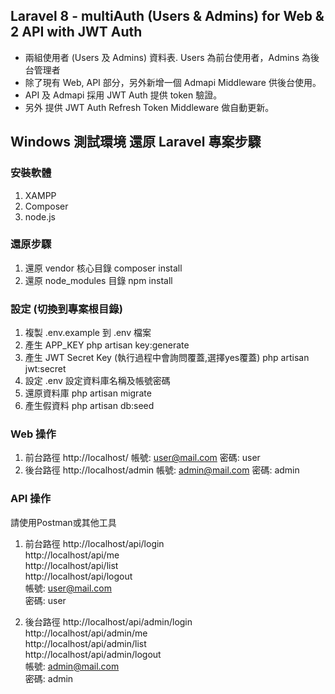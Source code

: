 ## Laravel 8 - multiAuth (Users & Admins) for Web & 2 API with JWT Auth

- 兩組使用者 (Users 及 Admins) 資料表. Users 為前台使用者，Admins 為後台管理者
- 除了現有 Web, API 部分，另外新增一個 Admapi Middleware 供後台使用。
- API 及 Admapi 採用 JWT Auth 提供 token 驗證。
- 另外 提供 JWT Auth Refresh Token Middleware 做自動更新。

## Windows 測試環境 還原 Laravel 專案步驟

### 安裝軟體
1. XAMPP
2. Composer
3. node.js

### 還原步驟
1. 還原 vendor 核心目錄
    composer install
2. 還原 node_modules 目錄
    npm install

### 設定 (切換到專案根目錄)
1. 複製 .env.example 到 .env 檔案
4. 產生 APP_KEY
    php artisan key:generate
5. 產生 JWT Secret Key (執行過程中會詢問覆蓋,選擇yes覆蓋)
    php artisan jwt:secret
6. 設定 .env
    設定資料庫名稱及帳號密碼
7. 還原資料庫
    php artisan migrate
8. 產生假資料
    php artisan db:seed

### Web 操作
1. 前台路徑
    http://localhost/
    帳號: user@mail.com
    密碼: user
2. 後台路徑
    http://localhost/admin
    帳號: admin@mail.com
    密碼: admin

### API 操作
請使用Postman或其他工具
1. 前台路徑
    http://localhost/api/login <br>
    http://localhost/api/me <br>
    http://localhost/api/list <br>
    http://localhost/api/logout <br>
    帳號: user@mail.com <br>
    密碼: user <br>

2. 後台路徑
    http://localhost/api/admin/login <br>
    http://localhost/api/admin/me <br>
    http://localhost/api/admin/list <br>
    http://localhost/api/admin/logout <br>
    帳號: admin@mail.com <br>
    密碼: admin <br>
